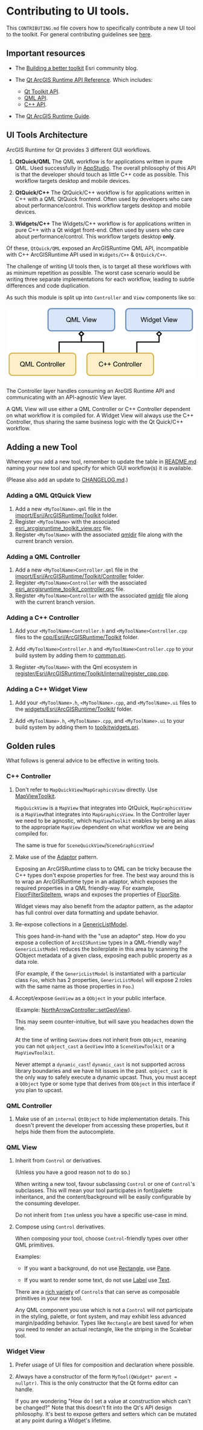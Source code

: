 # Contributing to UI tools.

This `CONTRIBUTING.md` file covers how to specifically contribute a new UI tool to the toolkit. For general contributing
guidelines see [here](/CONTRIBUTING.md).

## Important resources

- The [Building a better toolkit](https://community.esri.com/t5/arcgis-runtime-sdks-blog/building-a-better-toolkit/ba-p/888826) Esri community blog.

- The [Qt ArcGIS Runtime API Reference](https://developers.arcgis.com/qt/api-reference/). Which includes:
  - [Qt Toolkit API](https://developers.arcgis.com/qt/toolkit/api-reference/).
  - [QML API](https://developers.arcgis.com/qt/qml/api-reference/).
  - [C++ API](https://developers.arcgis.com/qt/cpp/api-reference/).

- The [Qt ArcGIS Runtime Guide](https://developers.arcgis.com/qt/).

## UI Tools Architecture

ArcGIS Runtime for Qt provides 3 different GUI workflows.

1. **QtQuick/QML** The QML workflow is for applications written in pure QML. Used successfully in [AppStudio](https://www.esri.com/en-us/arcgis/products/arcgis-appstudio/overview). The overall philosophy of this API is that the developer should touch as little C++ code as possible. This workflow targets desktop and mobile devices.

1. **QtQuick/C++** The QtQuick/C++ workflow is for applications written in C++ with a QML QtQuick frontend. Often used by developers who care about performance/control. This workflow targets desktop and mobile devices.

1. **Widgets/C++** The Widgets/C++ workflow is for applications written in pure C++ with a Qt widget front-end. Often used by users who care about performance/control. This workflow targets desktop **only**.

Of these, `QtQuick/QML` exposed an ArcGISRuntime QML API, incompatible with C++ ArcGISRuntime API used in `Widgets/C++` & `QtQuick/C++`.

The challenge of writing UI tools then, is to target all these workflows with as minimum repetition as possible. The worst case scenario would be writing three separate implementations for each workflow, leading to subtle differences
and code duplication.

As such this module is split up into `Controller` and `View` components like so:

![UI Tools Architecture diagram](images/docs/architecture_uitools.svg)

The Controller layer handles consuming an ArcGIS Runtime API and communicating with an API-agnostic View layer.

A QML View will use either a QML Controller or C++ Controller dependent on what workflow it is compiled for. A Widget View will always use the C++ Controller, thus sharing the same business logic with the Qt Quick/C++ workflow.

## Adding a new Tool

Whenever you add a new tool, remember to update the table in [README.md](README.md) naming your new tool and specify for which GUI workflow(s) it is available.

(Please also add an update to [CHANGELOG.md](/CHANGELOG.md).)

### Adding a QML QtQuick View

1. Add a new `<MyToolName>.qml` file in the [import/Esri/ArcGISRuntime/Toolkit](import/Esri/ArcGISRuntime/Toolkit) folder.
1. Register `<MyToolName>` with the associated [esri_arcgisruntime_toolkit_view.qrc](import/Esri/ArcGISRuntime/Toolkit/esri_arcgisruntime_toolkit_view.qrc) file.
1. Register `<MyToolName>` with the associated [qmldir](import/Esri/ArcGISRuntime/Toolkit/qmldir) file along with the current branch version.

### Adding a QML Controller

1. Add a new `<MyToolName>Controller.qml` file in the [import/Esri/ArcGISRuntime/Toolkit/Controller](import/Esri/ArcGISRuntime/Toolkit/Controller) folder.
1. Register `<MyToolName>Controller` with the associated [esri_arcgisruntime_toolkit_controller.qrc](import/Esri/ArcGISRuntime/Toolkit/Controller/esri_arcgisruntime_toolkit_controller.qrc) file.
1. Register `<MyToolName>Controller` with the associated [qmldir](import/Esri/ArcGISRuntime/Toolkit/Controller/qmldir) file along with the current branch version.

### Adding a C++ Controller

1. Add your `<MyToolName>Controller.h` and `<MyToolName>Controller.cpp` files to the [cpp/Esri/ArcGISRuntime/Toolkit](cpp/Esri/ArcGISRuntime/Toolkit/) folder.

1. Add  `<MyToolName>Controller.h` and `<MyToolName>Controller.cpp` to your build system by adding them to [common.pri](common.pri).

1. Register  `<MyToolName>` with the Qml ecosystem in
[register/Esri/ArcGISRuntime/Toolkit/internal/register_cpp.cpp](register/Esri/ArcGISRuntime/Toolkit/internal/register_cpp.cpp).

### Adding a C++ Widget View

1. Add your `<MyToolName>.h`, `<MyToolName>.cpp`, and `<MyToolName>.ui` files to the [widgets/Esri/ArcGISRuntime/Toolkit/](widgets/Esri/ArcGISRuntime/Toolkit/) folder.

1. Add  `<MyToolName>.h`, `<MyToolName>.cpp`, and `<MyToolName>.ui` to your build system by adding them to [toolkitwidgets.pri](toolkitwidgets.pri).

## Golden rules

What follows is general advice to be effective in writing tools.

### C++ Controller

1. Don't refer to `MapQuickView`/`MapGraphicsView` directly. Use [MapViewToolkit](cpp/Esri/ArcGISRuntime/Toolkit/Internal/GeoViews.h).

   `MapQuickView` is a `MapView` that integrates into QtQuick, `MapGraphicsView` is a `MapView`that integrates into `MapGraphicsView`. In the Controller layer we need to be agnostic, which `MapViewToolkit` enables by being an alias
   to the appropriate `MapView` dependent on what workflow we are being compiled for.

   The same is true for `SceneQuickView`/`SceneGraphicsView`!

2. Make use of the [Adaptor](https://refactoring.guru/design-patterns/adapter) pattern.

   Exposing an ArcGISRuntime class to to QML can be tricky because the C++ types don't expose properties for
   free. The best way around this is to wrap an ArcGISRuntime type in an adaptor, which exposes the required
   properties in a QML friendly-way. For example, [FloorFilterSiteItem](cpp/Esri//ArcGISRuntime/Toolkit/FloorFilterSiteItem.h),
   wraps and exposes the properties of [FloorSite](https://developers.arcgis.com/qt/cpp/api-reference/esri-arcgisruntime-floorsite.html).

   Widget views may also benefit from the adaptor pattern, as the adaptor has full control over data formatting 
   and update behavior.

3. Re-expose collections in a [GenericListModel](cpp/Esri/ArcGISRuntime/Toolkit/Internal/GenericListModel.h).

   This goes hand-in-hand with the "use an adaptor" step. How do you expose a collection of `ArcGISRuntime` types in a QML-friendly way? `GenericListModel` reduces the boilerplate in this area by scanning the QObject metadata of 
   a given class, exposing each public property as a data role. 
  
   (For example, if the `GenericListModel` is instantiated with a particular class `Foo`, which has 2 properties, `GenericListModel` will expose 2 roles with the same name as those properties in `Foo`.)

4. Accept/expose `GeoView` as a `QObject` in your public interface. 

   (Example: [NorthArrowController::setGeoView](cpp/Esri//ArcGISRuntime/Toolkit/NorthArrowController.h)).

   This may seem counter-intuitive, but will save you headaches down the line.

   At the time of writing `GeoView` does not inherit from `QObject`, meaning you can not `qobject_cast` a
   `GeoView` into a `SceneViewToolkit` or a `MapViewToolkit`. 

   Never attempt a `dynamic_cast`! `dynamic_cast` is not supported across library boundaries and we have hit
   issues in the past. `qobject_cast` is the only way to safely execute a dynamic upcast. Thus, you must accept
   a `QObject` type or some type that derives from `QObject` in this interface if you plan to upcast.


### QML Controller

1. Make use of an `internal` `QtObject` to hide implementation details. This doesn't prevent the developer from accessing these properties, but it helps hide them from the autocomplete.

### QML View

1. Inherit from `Control` or derivatives.

   (Unless you have a good reason not to do so.)

   When writing a new tool, favour subclassing `Control` or one of `Control`'s subclasses. This will mean 
   your tool participates in font/palette inheritance, and the content/background will be easily configurable 
   by the consuming developer.
  
   Do not inherit from `Item` unless you have a specific use-case in mind.

2. Compose using `Control` derivatives.

   When composing your tool, choose `Control`-friendly types over other QML primitives.

   Examples: 
   
   - If you want a background, do not use [Rectangle](https://doc.qt.io/qt-5/qml-qtquick-rectangle.html), 
   use [Pane](https://doc.qt.io/qt-5/qml-qtquick-controls2-pane.html). 

   - If you want to render some text, do not use [Label](https://doc.qt.io/qt-5/qml-qtquick-controls2-label.html) use
   [Text](https://doc.qt.io/qt-5/qml-qtquick-text.html). 
   
   There are a [rich variety](https://doc.qt.io/qt-5/qtquick-controls2-qmlmodule.html) of `Control`s that can serve 
   as composable primitives in your new tool.

   Any QML component you use which is not a `Control` will not participate in the styling, palette, or font system, and  may exhibit less advanced margin/padding behavior. Types like `Rectangle` are best saved for when you 
   need to render an actual rectangle, like the striping in the Scalebar tool.

### Widget View

1. Prefer usage of UI files for composition and declaration where possible.

2. Always have a constructor of the form `MyTool(QWidget* parent = nullptr)`.
   This is the only constructor that the Qt forms editor can handle. 

   If you are wondering "How do I set a value at construction which can't be changed?"
   Note that this doesn't fit into the Qt's API design philosophy. It's best to expose getters and setters
   which can be mutated at any point during a Widget's lifetime.
